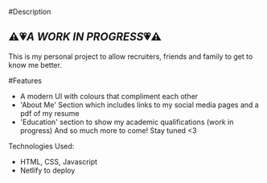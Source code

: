 #Description
## ⚠︎💗*A WORK IN PROGRESS*💗⚠︎
This is my personal project to allow recruiters, friends and family to get to know me better. 

#Features
- A modern UI with colours that compliment each other
- 'About Me' Section which includes links to my social media pages and a pdf of my resume
- 'Education' section to show my academic qualifications (work in progress)
And so much more to come! Stay tuned <3 

Technologies Used: 
- HTML, CSS, Javascript
- Netlify to deploy
